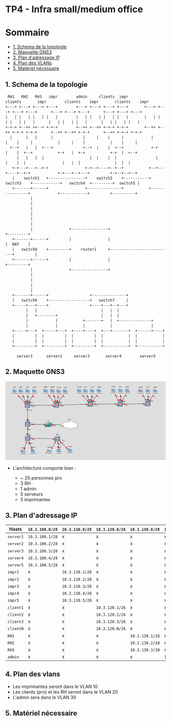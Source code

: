 # TP4 - Infra small/medium office

# Sommaire 

* [1. Schema de la topologie](#1-schema-de-la-topologie)
* [2. Maquette GNS3](#2-maquette-gns3)
* [3. Plan d'adressage IP](#3-plan-dadressage-ip)
* [4. Plan des VLANs](#4-plan-des-vlans)
* [5. Matériel nécessaire](#5-matériel-nécessaire)

## 1. Schema de la topologie

```
 RH1   RH2   RH3   impr        admin     clients  impr            clients       impr        clients    impr       clients    impr
+---+ +---+ +---+ +---+        +---+ +---+ +---+ +---+       +---+ +---+ +---+ +---+      +---+ +---+ +---+      +---+ +---+ +---+
|   | |   | |   | |   |        |   | |   | |   | |   |       |   | |   | |   | |   |      |   | |   | |   |      |   | |   | |   |
+-+-+ +--++ ++--+ +-+-+        +--++ +--++ +-+-+ +-+-+       +--++ +--++ +-+-+ +-+-+      +--++ +--++ +-+-+      +--++ +-+-+ +-+-+
  |      |   |      |             |     |    |     |            |     |    |     |           |     |    |           |    |     |
  +--+   |   |  +---+             +--+  |    |  +--+            +-+   |    |  +--+           +-+   |  +-+           +-+  |  +--+
     |   |   |  |                    |  |    |  |                 |   |    |  |                |   |  |               |  |  |
   +-+---+---+--+-+                +-+--+----+--+--+           +--+---+----+--+-+            +-+---+--+---+         +-+--+--+--+
   |    switch1   +----------------+    switch2    +-----------+     switch3    +------------+   switch4  +---------+  switch5 |
   +-------+------+                +---------------+           +----------------+            +------------+         +----------+
           |
           |
           |
           |
           |
           |
           |                +----------------+                           +---------+
   +-------+------+         |                |                           |  NAT    |
   |   switch8    +---------+    router1     +---------------------------+         |
   +-------+------+         |                |                           +---------+
           |                +----------------+
           |
           |
           |
           |
   +-------+------+                  +---------------+
   |   switch6    +------------------+   switch7     |
   +-----+---+----+                  +----+---+--+---+
         |   |                            |   |  |
         |   +--------+                   |   |  |
         |            |           +-------+   |  +--------------+
         |            |           |           |                 |
   +-----+---+  +-----+---+  +----+----+  +---+-------+  +------+----+
   |         |  |         |  |         |  |           |  |           |
   |         |  |         |  |         |  |           |  |           |
   +---------+  +---------+  +---------+  +-----------+  +-----------+

     server1      server2     server3       server4        server5

```

## 2. Maquette GNS3

![!alt text](/TP4/screens/screenGNS3.png)

* L'architecture comporte bien :

   * ~ 20 personnes pro
   * 3 RH
   * 1 admin
   * 5 serveurs
   * 5 imprimantes

## 3. Plan d'adressage IP

Hosts | `10.3.100.0/28` |  `10.3.110.0/28` |  `10.3.120.0/26` | `10.3.130.0/28` | `10.3.140.0/29`
--- | --- | --- | --- | --- | ---
`server1` | `10.3.100.1/28` | x | x | x | x
`server2` | `10.3.100.2/28` | x | x | x | x
`server3` | `10.3.100.3/28` | x | x | x | x
`server4` | `10.3.100.4/28` | x | x | x | x
`server5` | `10.3.100.5/28` | x | x | x | x
`impr1` | x | `10.3.110.1/28` | x | x | x
`impr2` | x | `10.3.110.2/28` | x | x | x
`impr3` | x | `10.3.110.3/28` | x | x | x
`impr4` | x | `10.3.110.4/28` | x | x | x
`impr5` | x | `10.3.110.5/28` | x | x | x
`client1` | x | x | `10.3.120.1/26` | x | x
`client2` | x | x | `10.3.120.2/26` | x | x
`client3` | x | x | `10.3.120.3/26` | x | x
`clientN` | x | x | `10.3.120.N/26` | x | x
`RH1` | x | x | x | `10.3.130.1/28` | x
`RH2` | x | x | x | `10.3.130.2/28` | x
`RH3` | x | x | x | `10.3.130.3/28` | x
`admin` | x | x | x | x | `10.3.140.1/29`

## 4. Plan des vlans

   * Les imprimantes seront dans le VLAN 10
   * Les clients (pro) et les RH seront dans le VLAN 20
   * L'admin sera dans le VLAN 30

## 5. Matériel nécessaire

